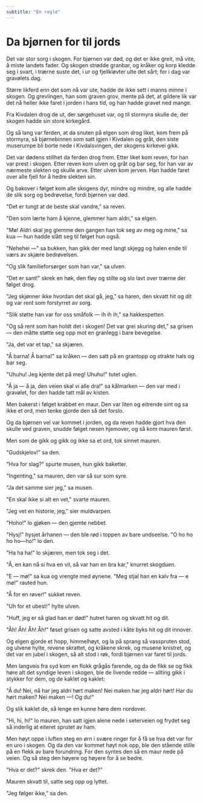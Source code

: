 ```yaml
---
subtitle: "En regle"
---
```


# Da bjørnen for til jords

Det var stor sorg i skogen. For bjørnen var død, og det er ikke greit, må vite, å miste landets fader. Og skogen strødde granbar, og kråker og korp kledde seg i svart, i trærne suste det, i ur og fjellkløvter ulte det sårt; for i dag var gravølets dag.

Større likferd enn det som nå var ute, hadde de ikke sett i manns minne i skogen. Og grevlingen, han som graven grov, mente på det, at gildere lik var det nå heller ikke faret i jorden i hans tid, og han hadde gravet ned mange.

Fra Kivdalen drog de ut, der sørgehuset var, og til stormyra skulle de, der skogen hadde sin store kirkegård.

Og så lang var ferden, at da snuten på elgen som drog liket, kom frem på stormyra, så bjørnebinnen som satt igjen i Kivdalen og gråt, den siste muserumpe bli borte nede i Kivdalsvingen, der skogens kirkevei gikk.

Det var dødens stillhet da ferden drog frem. Etter liket kom reven, for han var prest i skogen. Etter reven kom ulven og gråt og bar seg, for han var av nærmeste slekten og skulle arve. Etter ulven kom jerven. Han hadde faret over alle fjell for å hedre slekten sin.

Og bakover i følget kom alle skogens dyr, mindre og mindre, og alle hadde de slik sorg og bedrøvelse, fordi bjørnen var død.

"Det er tungt at de beste skal vandre," sa reven.

"Den som lærte ham å kjenne, glemmer ham aldri," sa elgen.

"Mø! Aldri skal jeg glemme den gangen han tok seg av meg og mine," sa kua — hun hadde slått seg til følget hun også.

"Nehehei —" sa bukken, han gikk der med langt skjegg og halen ende til værs av skjære bedrøvelsen.

"Og slik familieforsørger som han var," sa ulven.

"Det er sant!" skrek en høk, den fløy og stilte og slo lavt over trærne der følget drog.

"Jeg skjønner ikke hvordan det skal gå, jeg," sa haren, den skvatt hit og dit og var rent som forstyrret av sorg.

"Slik støtte han var for oss småfolk — ih ih ih," sa hakkespetten.

"Og så rent som han holdt det i skogen! Det var grei skuring det," sa grisen — den måtte støtte seg opp mot en granlegg i bare bevegelse.

"Ja, det var et tap," sa skjæren.

"Å barna! Å barna!" sa kråken — den satt på en grantopp og strakte hals og bar seg.

"Uhuhu! Jeg kjente det på meg! Uhuhu!" tutet uglen.

"Å ja — å ja, den veien skal vi alle dra!" sa kålmarken — den var med i gravølet, for den hadde tatt mål av kisten.

Men bakerst i følget krabbet en maur. Den var liten og eitrende sint og sa ikke et ord, men tenke gjorde den så det forslo.

Og da bjørnen vel var kommet i jorden, og da reven hadde gjort hva den skulle ved graven, snudde følget nesen hjemover, og så kom mauren først.

Men som de gikk og gikk og ikke sa et ord, tok sinnet mauren.

"Gudskjelov!" sa den.

"Hva for slag?" spurte musen, hun gikk baketter.

"Ingenting," sa mauren, den var så sur som syre.

"Ja det samme sier jeg," sa musen.

"En skal ikke si alt en vet," svarte mauren.

"Jeg vet en historie, jeg," sier muldvarpen.

"Hoho!" lo gjøken — den gjemte nebbet.

"Hysj!" hysjet århanen — den ble rød i toppen av bare undseelse. "O ho ho ho ho—ho!" lo den.

"Ha ha ha!" lo skjæren, men tok seg i det.

"Å, en kan nå si hva en vil, så var han en bra kar," knurret skogduen.

"E — mø!" sa kua og vrengte med øynene. "Meg stjal han en kalv fra — e mø!" rauted hun.

"Å for en røver!" sukket reven.

"Uh for et ubest!" hylte ulven.

"Huff, jeg er så glad han er død!" hutret haren og skvatt hit og dit.

"Åh! Åh! Åh! Åh!" føset grisen og satte avsted i kåte byks hit og dit innover.

Og elgen gjorde et hopp, himmelhøyt, og la på sprang så vasspruten stod, og ulvene hylte, revene skrattet, og kråkene skrek, og musene knistret, og det var en jubel i skogen, så alt stod i røk, fordi bjørnen var faret til jords.

Men langveis fra syd kom en flokk grågås farende, og da de fikk se og fikk høre alt det syndige leven i skogen, ble de livende redde — allting gikk i stykker for dem, og de kaklet og kaklet:

"Å du! Nei, nå har jeg aldri hørt maken! Nei maken har jeg aldri hørt! Har du hørt maken? Nei maken —! Og du!"

Og slik kaklet de, så lenge en kunne høre dem nordover.

"Hi, hi, hi!" lo mauren, han satt igjen alene nede i seterveien og frydet seg så inderlig at eiteret sprutet av ham.

Men høyt oppe i luften steg en ørn i svære ringer for å få se hva det var for en uro i skogen. Og da den var kommet høyt nok opp, ble den stående stille på en flekk av bare forundring. For den syntes den så en maur nede på veien. Og så steg den høyere og høyere for å se bedre.

"Hva er det?" skrek den. "Hva er det?"

Mauren skvatt til, satte seg opp og lyttet.

"Jeg følger ikke," sa den.
